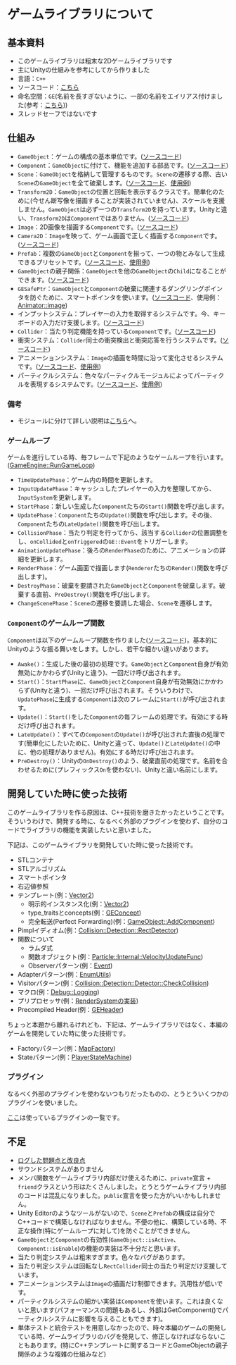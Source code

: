 # ゲームライブラリについて

## 基本資料

* このゲームライブラリは粗末な2Dゲームライブラリです
* 主にUnityの仕組みを参考にしてから作りました
* 言語：`C++`
* ソースコード：[こちら](../src/GE)
* 命名空間：`GE`(名前を長すぎないように、一部の名前をエイリアス付けました(参考：[こちら](../src/GE/Utils/TypeDef.h)))
* スレッドセーフではないです

## 仕組み

* `GameObject`：ゲームの構成の基本単位です。([ソースコード](../src/GE/Core/GameObject.h))
* `Component`：`GameObject`に付けて、機能を追加する部品です。([ソースコード](../src/GE/Core/Component.h))
* `Scene`：`GameObject`を格納して管理するものです。`Scene`の遷移する際、古い`Scene`の`GameObject`を全て破棄します。([ソースコード](../src/GE/Scene)、[使用例](../src/Scene))
* `Transform2D`：`GameObject`の位置と回転を表示するクラスです。簡単化のために(今せん断写像を描画することが実装されていません)、スケールを支援しません。`GameObject`は必ず一つの`Transform2D`を持っています。Unityと違い、`Transform2D`は`Component`ではありません。([ソースコード](../src/GE/Core/Transform2D.h))
* `Image`：2D画像を描画する`Component`です。([ソースコード](../src/GE/Render/Image.h))
* `Camera2D`：`Image`を映って、ゲーム画面で正しく描画する`Component`です。([ソースコード](../src/GE/Core/Camera2D.h))
* `Prefab`：複数の`GameObject`と`Component`を揃って、一つの物とみなして生成できるプリセットです。([ソースコード](../src/GE/Core/Prefab.h)、[使用例](../src/Prefab))
* `GameObject`の親子関係：`GameObject`を他の`GameObject`の`Child`になることができます。([ソースコード](../src/GE/Core/GameObject.h))
* `GESafePtr`：`GameObject`と`Component`の破棄に関連するダングリングポインタを防ぐために、スマートポインタを使います。([ソースコード](../src/GE/Memory/GESafePtr.h)、使用例：[Animator::image](../src/GE/Animation/Animator.h))
* インプットシステム：プレイヤーの入力を取得するシステムです。今、キーボードの入力だけ支援します。([ソースコード](../src/GE/Input))
* `Collider`：当たり判定機能を持っている`Component`です。([ソースコード](../src/GE/Collision/Collider.h))
* 衝突システム：`Collider`同士の衝突検出と衝突応答を行うシステムです。([ソースコード](../src/GE/Collision))
* アニメーションシステム：`Image`の描画を時間に沿って変化させるシステムです。([ソースコード](../src/GE/Animation)、[使用例](../src/Prefab/Character/Player/PlayerPrefab.cpp))
* パーティクルシステム：色々なパーティクルモージュルによってパーティクルを表現するシステムです。([ソースコード](../src/GE/Particle)、[使用例](../src/Prefab/Map/Tile/WeakWallTilePrefab.cpp))

### 備考

* モジュールに分けて詳しい説明は[こちら](./GameLibraryModule)へ。

### ゲームループ

ゲームを進行している時、毎フレームで下記のようなゲームループを行います。([GameEngine::RunGameLoop](../src/GE/Core/GameEngine.cpp))

* `TimeUpdatePhase`：ゲーム内の時間を更新します。
* `InputUpdatePhase`：キャッシュしたプレイヤーの入力を整理してから、`InputSystem`を更新します。
* `StartPhase`：新しい生成した`Component`たちの`Start()`関数を呼び出します。
* `UpdatePhase`：`Component`たちの`Update()`関数を呼び出します。その後、`Component`たちの`LateUpdate()`関数を呼び出します。
* `CollisionPhase`：当たり判定を行ってから、該当する`Collider`の位置調整をし、`onCollided`と`onTriggered`の`GE::Event`をトリガーします。
* `AnimationUpdatePhase`：後ろの`RenderPhase`のために、アニメーションの詳細を更新します。
* `RenderPhase`：ゲーム画面で描画します(`Renderer`たちの`Render()`関数を呼び出します)。
* `DestroyPhase`：破棄を要請された`GameObject`と`Component`を破棄します。破棄する直前、`PreDestroy()`関数を呼び出します。
* `ChangeScenePhase`：`Scene`の遷移を要請した場合、`Scene`を遷移します。

### `Component`のゲームループ関数

`Component`は以下のゲームループ関数を作りました([ソースコード](../src/GE/Core/Component.h))。基本的にUnityのような振る舞いをします。しかし、若干な細かい違いがあります。

* `Awake()`：生成した後の最初の処理です。`GameObject`と`Component`自身が有効無効にかかわらず(Unityと違う)、一回だけ呼び出されます。
* `Start()`：`StartPhase`に、`GameObject`と`Component`自身が有効無効にかかわらず(Unityと違う)、一回だけ呼び出されます。そういうわけで、`UpdatePhase`に生成する`Component`は次のフレームに`Start()`が呼び出されます。
* `Update()`：`Start()`をした`Component`の毎フレームの処理です。有効にする時だけ呼び出されます。
* `LateUpdate()`：すべての`Component`の`Update()`が呼び出された直後の処理です(簡単化にしたいために、Unityと違って、`Update()`と`LateUpdate()`の中に、他の処理がありません)。有効にする時だけ呼び出されます。
* `PreDestroy()`：Unityの`OnDestroy()`のよう、破棄直前の処理です。名前を合わせるために(プレフィックス`On`を使わない)、Unityと違い名前にします。

## 開発していた時に使った技術

このゲームライブラリを作る原因は、C++技術を磨きたかったということです。そういうわけで、開発する時に、なるべく外部のプラグインを使わず、自分のコードでライブラリの機能を実装したいと思いました。

下記は、このゲームライブラリを開発していた時に使った技術です。

* STLコンテナ
* STLアルゴリズム
* スマートポインタ
* 右辺値参照
* テンプレート(例：[Vector2](../src/GE/DataType/Vector2.h))
	* 明示的インスタンス化(例：[Vector2](../src/GE/DataType/Vector2.cpp))
	* type_traitsとconcepts(例：[GEConcept](../src/GE/Utils/GEConcept.h))
	* 完全転送(Perfect Forwarding)(例：[GameObject::AddComponent](../src/GE/Core/GameObject.h))
* Pimplイディオム(例：[Collision::Detection::RectDetector](../src/GE/Collision/Detection/RectDetector.h))
* 関数について
	* ラムダ式
	* 関数オブジェクト(例：[Particle::Internal::VelocityUpdateFunc](../src/GE/Particle/Module/UpdateFunc/VelocityUpdateFunc.h))
	* Observerパターン(例：[Event](../src/GE/Core/Event.h))
* Adapterパターン(例：[EnumUtils](../src/GE/Utils/EnumUtils.h))
* Visitorパターン(例：[Collision::Detection::Detector::CheckCollision](../src/GE/Collision/Detection/Detector.h))
* マクロ(例：[Debug::Logging](../src/GE/Debug/Log.h))
* プリプロセッサ(例：[RenderSystemの実装](../src/GE/Render/Impl/DG2014RenderSystem.cpp))
* Precompiled Header(例：[GEHeader](../src/GE/GEHeader.h))

ちょっと本題から離れるけれども、下記は、ゲームライブラリではなく、本編のゲームを開発していた時に使った技術です。

* Factoryパターン(例：[MapFactory](../src/Map/MapFactory.h))
* Stateパターン(例：[PlayerStateMachine](../src/Character/Player/State/PlayerStateMachine.h))

### プラグイン

なるべく外部のプラグインを使わないつもりだったものの、とうとういくつかのプラグインを使いました。

[ここ](./PluginDependency.md)は使っているプラグインの一覧です。

## 不足

* [ログした問題点と改良点](https://github.com/hihilkh/demo-game-speedrun/labels/game%20engine)
* サウンドシステムがありません
* メンバ関数をゲームライブラリ内部だけ使えるために、`private`宣言 + `friend`クラスという形はたくさんしました。とうとうゲームライブラリ内部のコードは混乱になりました。`public`宣言を使った方がいいかもしれません。
* Unity Editorのようなツールがないので、`Scene`と`Prefab`の構成は自分でC++コードで構築しなければなりません。不便の他に、構築している時、不正な操作(特にゲームループに対して)を防ぐことができません。
* `GameObject`と`Component`の有効性(`GameObject::isActive`、`Component::isEnable`)の機能の実装は不十分だと思います。
* 当たり判定システムは粗末すぎます。色々なバグがあります。
* 当たり判定システムは回転なし`RectCollider`同士の当たり判定だけ支援しています。
* アニメーションシステムは`Image`の描画だけ制御できます。汎用性が低いです。
* パーティクルシステムの細かい実装は`Component`を使います。これは良くないと思います(パフォーマンスの問題もあるし、外部はGetComponent()でパーティクルシステムに影響を与えることもできます)。
* 単体テストと統合テストを用意しなかったので、時々本編のゲームの開発している時、ゲームライブラリのバグを発見して、修正しなければならないこともあります。(特にC++テンプレートに関するコードとGameObjectの親子関係のような複雑の仕組みなど)